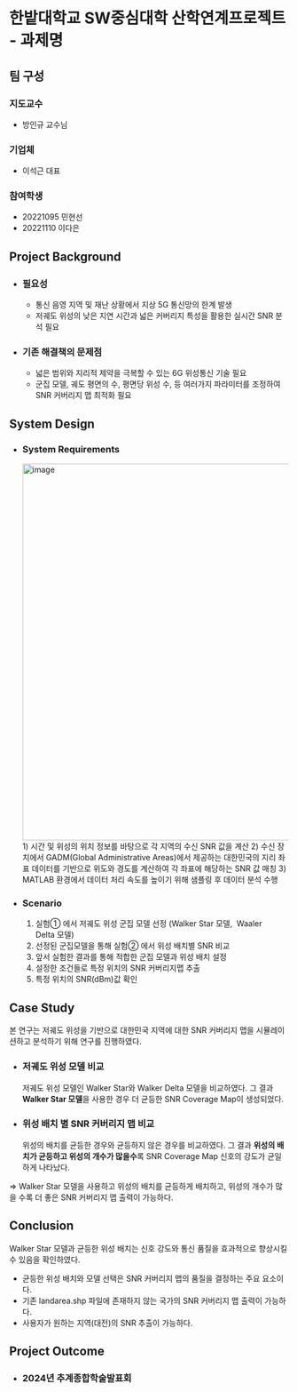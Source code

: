# 한밭대학교 SW중심대학 산학연계프로젝트 - 과제명

## **팀 구성**
### 지도교수
 - 방인규 교수님

### 기업체 
 - 이석근 대표

### 참여학생
 - 20221095 민현선 
 - 20221110 이다은

## Project Background
- ### 필요성
  - 통신 음영 지역 및 재난 상황에서 지상 5G 통신망의 한계 발생
  - 저궤도 위성의 낮은 지연 시간과 넓은 커버리지 특성을 활용한 실시간 SNR 분석 필요
 
- ### 기존 해결책의 문제점
  - 넓은 범위와 지리적 제약을 극복할 수 있는 6G 위성통신 기술 필요
  - 군집 모델, 궤도 평면의 수, 평면당 위성 수, 등 여러가지 파라미터를 조정하여 SNR 커버리지 맵 최적화 필요
  
## System Design
  - ### System Requirements
    <img width="678" alt="image" src="https://github.com/user-attachments/assets/372dcd20-966a-4430-8804-6fac2fa7c32f">
    1) 시간 및 위성의 위치 정보를 바탕으로 각 지역의 수신 SNR 값을 계산
    2) 수신 장치에서 GADM(Global Administrative Areas)에서 제공하는 대한민국의 지리 좌표 데이터를 기반으로 위도와 경도를 계산하여 각 좌표에 해당하는 SNR 값 매칭
    3) MATLAB 환경에서 데이터 처리 속도를 높이기 위해 샘플링 후 데이터 분석 수행

  - ### Scenario
    1) 실험① 에서 저궤도 위성 군집 모델 선정 (Walker Star 모델,  Waaler Delta 모델)
    2) 선정된 군집모델을 통해 실험② 에서 위성 배치별 SNR 비교
    3) 앞서 실험한 결과를 통해 적합한 군집 모델과 위성 배치 설정
    4) 설정한 조건들로 특정 위치의 SNR 커버리지맵 추출
    5) 특정 위치의 SNR(dBm)값 확인
    
## Case Study
본 연구는 저궤도 위성을 기반으로 대한민국 지역에 대한 SNR 커버리지 맵을 시뮬레이션하고 분석하기 위해 연구를 진행하였다. 
  - ### 저궤도 위성 모델 비교
    저궤도 위성 모델인 Walker Star와 Walker Delta 모델을 비교하였다.
    그 결과 **Walker Star 모델**을 사용한 경우 더 균등한 SNR Coverage Map이 생성되었다.
  - ### 위성 배치 별 SNR 커버리지 맵 비교
    위성의 배치를 균등한 경우와 균등하지 않은 경우를 비교하였다.
    그 결과 **위성의 배치가 균등하고 위성의 개수가 많을수**록 SNR Coverage Map 신호의 강도가 균일하게 나타났다.

=> Walker Star 모델을 사용하고 위성의 배치를 균등하게 배치하고, 위성의 개수가 많을 수록 더 좋은 SNR 커버리지 맵 출력이 가능하다. 
  
## Conclusion
Walker Star 모델과 균등한 위성 배치는 신호 강도와 통신 품질을 효과적으로 향상시킬 수 있음을 확인하였다. 
  -  균등한 위성 배치와 모델 선택은 SNR 커버리지 맵의 품질을 결정하는 주요 요소이다.
  -  기존 landarea.shp 파일에 존재하지 않는 국가의 SNR 커버리지 맵 출력이 가능하다.
  -  사용자가 원하는 지역(대전)의 SNR 추출이 가능하다.
  
## Project Outcome
- ### 2024년 추계종합학술발표회  
